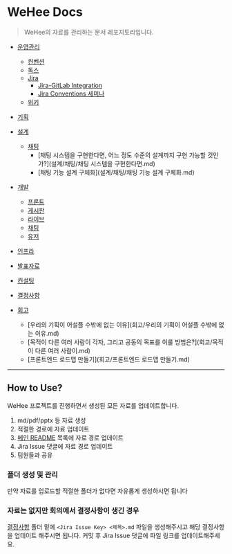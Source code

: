 # WeHee Docs

> WeHee의 자료를 관리하는 문서 레포지토리입니다.

- [운영관리](운영관리/README.md)
  - [컨벤션](운영관리/컨벤션/README.md)
  - [독스](운영관리/독스/README.md)
  - [Jira](운영관리/Jira/README.md)
    - [Jira-GitLab Integration](운영관리/Jira/jira-gitlab-integration.md)
    - [Jira Conventions 세미나](운영관리/Jira/jira-conventions-세미나.md)
  - [위키](운영관리/위키/README.md)
- [기획](기획/README.md)
- [설계](설계/README.md)
  - [채팅](설계/채팅/README.md)
    - [채팅 시스템을 구현한다면, 어느 정도 수준의 설계까지 구현 가능할 것인가?](설계/채팅/채팅 시스템을 구현한다면.md)
    - [채팅 기능 설계 구체화](설계/채팅/채팅 기능 설계 구체화.md)

- [개발](개발/README.md)
  - [프론트](개발/프론트/README.md)
  - [게시판](개발/게시판/README.md)
  - [라이브](개발/라이브/README.md)
  - [채팅](개발/채팅/README.md)
  - [유저](개발/유저/README.md)
- [인프라](인프라/README.md)
- [발표자료](발표자료/README.md)
- [컨설팅](컨설팅/README.md)
- [결정사항](결정사항/README.md)
- [회고](회고/README.md)
  - [우리의 기획이 어설플 수밖에 없는 이유](회고/우리의 기획이 어설플 수밖에 없는 이유.md)
  - [목적이 다른 여러 사람이 각자, 그리고 공동의 목표를 이룰 방법은?](회고/목적이 다른 여러 사람이.md)
  - [프론트엔드 로드맵 만들기](회고/프론트엔드 로드맵 만들기.md)


------

## How to Use?

WeHee 프로젝트를 진행하면서 생성된 모든 자료를 업데이트합니다.

1. md/pdf/pptx 등 자료 생성
2. 적절한 경로에 자료 업데이트
3. [메인 README](#wehee-docs) 목록에 자료 경로 업데이트
4. Jira Issue 댓글에 자료 경로 업데이트
5. 팀원들과 공유

### 폴더 생성 및 관리

만약 자료를 업로드할 적절한 폴더가 없다면 자유롭게 생성하시면 됩니다

### 자료는 없지만 회의에서 결정사항이 생긴 경우

[결정사항](결정사항/README.md) 폴더 밑에 `<Jira Issue Key> <제목>.md` 파일을 생성해주시고 해당 결정사항을 업데이트 해주시면 됩니다. 커밋 후 Jira Issue 댓글에 파일 링크를 업데이트해주세요.
